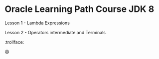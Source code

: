 # Oracle Learning Path Course JDK 8

Lesson 1  - Lambda Expressions

Lesson 2  - Operators intermediate and Terminals


:trollface:



:smile: